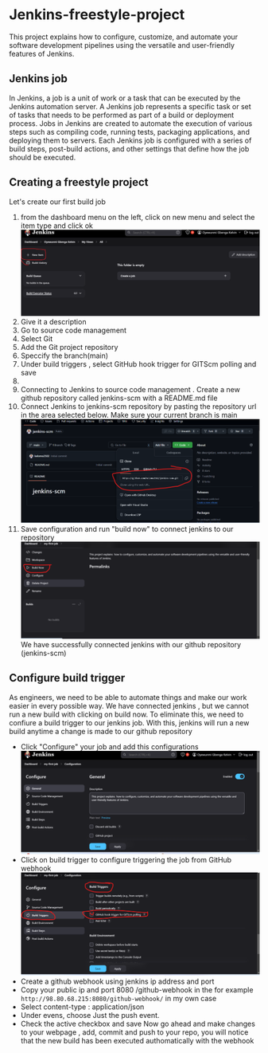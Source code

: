 # Jenkins-freestyle-project

This project explains  how to configure, customize, and automate your software development pipelines using the versatile and user-friendly features of Jenkins.

## Jenkins job

In Jenkins, a job is a unit of work or a task that can be executed by the Jenkins automation server.
A Jenkins job represents a specific task or set of tasks that needs to be performed as part of a build or deployment process. Jobs in Jenkins are created to automate the execution of various steps such as compiling code, running tests, packaging applications, and deploying them to servers. Each Jenkins job is configured with a series of build steps, post-build actions, and other settings that define how the job should be executed.

## Creating a freestyle project

Let's create our first build job

1. from the dashboard menu on the left, click on new menu and select the item type and click ok
![New item](/images/new-item.png)
2. Give it a description
3. Go to source code management
4. Select Git
5. Add the Git project repository
6. Speccify the branch(main)
7. Under build triggers , select GitHub hook trigger for GITScm polling and save
8.  
9. Connecting to Jenkins to source code management
. Create a new github repository called jenkins-scm with a README.md file
1. Connect Jenkins to jenkins-scm  repository by pasting the repository url in the area selected below. Make sure your current branch is main
![Repo url](/images/repo-url.png)
1. Save configuration and run "build now" to connect jenkins to our repository
![Build now ](/images/build.png)
We have successfully connected jenkins with our github repository (jenkins-scm)

## Configure build trigger

As engineers, we need to be able to automate things and make our work easier in every possible way. We have connected jenkins , but we cannot run a new build with clicking on build now. To eliminate this, we need to confiure a build trigger to our jenkins job. With this, jenkins will run a new build anytime a change is made to our github repository

- Click "Configure" your job and add this configurations
![Configure](/images/configure.png)
- Click on build trigger to configure triggering the job from GitHub webhook
![Build trigger](/images/imagebuild-trigger.png)
- Create a github webhook using jenkins ip address and port
- Copy your public ip and port 8080 /github-webhook in the
  for example `http://98.80.68.215:8080/github-webhook/` in my own case
- Select content-type : application/json
- Under evens, choose Just the push event.
- Check the active checkbox and save
Now go ahead and make changes to your webpage , add, commit and push to your repo,
you will notice that the new build has been executed authomatically with the webhook
